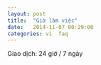 ```yaml
---
layout: post
title:  "Giờ làm việc"
date:   2014-11-07 00:29:00
categories: vi  faq
---
```


Giao dịch: 24 giờ / 7 ngày